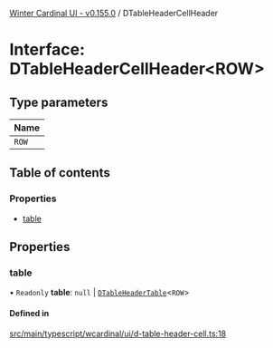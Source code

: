 [Winter Cardinal UI - v0.155.0](../index.md) / DTableHeaderCellHeader

# Interface: DTableHeaderCellHeader<ROW\>

## Type parameters

| Name |
| :------ |
| `ROW` |

## Table of contents

### Properties

- [table](DTableHeaderCellHeader.md#table)

## Properties

### table

• `Readonly` **table**: ``null`` \| [`DTableHeaderTable`](DTableHeaderTable.md)<`ROW`\>

#### Defined in

[src/main/typescript/wcardinal/ui/d-table-header-cell.ts:18](https://github.com/winter-cardinal/winter-cardinal-ui/blob/v0.155.0/src/main/typescript/wcardinal/ui/d-table-header-cell.ts#L18)
